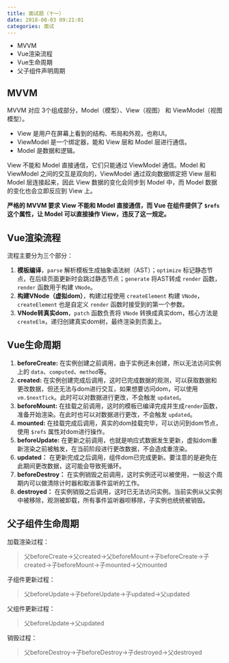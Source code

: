 ```yaml
---
title: 面试题（十一）
date: 2018-08-03 09:21:01
categories: 面试
---
```


* MVVM
* Vue渲染流程
* Vue生命周期
* 父子组件声明周期

## MVVM

MVVM 对应 3个组成部分，Model（模型）、View（视图） 和 ViewModel（视图模型）。

- View 是用户在屏幕上看到的结构、布局和外观，也称UI。
- ViewModel 是一个绑定器，能和 View 层和 Model 层进行通信。
- Model 是数据和逻辑。

View 不能和 Model 直接通信，它们只能通过 ViewModel 通信。Model 和 ViewModel 之间的交互是双向的，ViewModel 通过双向数据绑定把 View 层和 Model 层连接起来，因此 View 数据的变化会同步到 Model 中，而 Model 数据的变化也会立即反应到 View 上。

**严格的 MVVM 要求 View 不能和 Model 直接通信，而 Vue 在组件提供了 `$refs` 这个属性，让 Model 可以直接操作 View，违反了这一规定。**

## Vue渲染流程

流程主要分为三个部分：

1. **模板编译**，`parse` 解析模板生成抽象语法树（AST）；`optimize` 标记静态节点，在后续页面更新时会跳过静态节点；`generate` 将AST转成 `render` 函数，`render` 函数用于构建 `VNode`。
2. **构建VNode（虚拟dom）**，构建过程使用 `createElement` 构建 `VNode`，`createElement` 也是自定义 `render` 函数时接受到的第一个参数。
3. **VNode转真实dom**，`patch` 函数负责将 `VNode` 转换成真实dom，核心方法是`createElm`，递归创建真实dom树，最终渲染到页面上。

## Vue生命周期

1. **beforeCreate:** 在实例创建之前调用，由于实例还未创建，所以无法访问实例上的 `data`、`computed`、`method`等。
2. **created:** 在实例创建完成后调用，这时已完成数据的观测，可以获取数据和更改数据，但还无法与dom进行交互，如果想要访问dom，可以使用 `vm.$nextTick`。此时可以对数据进行更改，不会触发 `updated`。
3. **beforeMount:** 在挂载之前调用，这时的模板已编译完成并生成`render`函数，准备开始渲染。在此时也可以对数据进行更改，不会触发 `updated`。
4. **mounted:** 在挂载完成后调用，真实的dom挂载完毕，可以访问到dom节点，使用 `$refs` 属性对dom进行操作。
5. **beforeUpdate:** 在更新之前调用，也就是响应式数据发生更新，虚拟dom重新渲染之前被触发，在当前阶段进行更改数据，不会造成重渲染。
6. **updated：** 在更新完成之后调用，组件dom已完成更新。要注意的是避免在此期间更改数据，这可能会导致死循环。
7. **beforeDestroy：** 在实例销毁之前调用，这时实例还可以被使用，一般这个周期内可以做清除计时器和取消事件监听的工作。
8. **destroyed：** 在实例销毁之后调用，这时已无法访问实例。当前实例从父实例中被移除，观测被卸载，所有事件监听器呗移除，子实例也统统被销毁。

## 父子组件生命周期

加载渲染过程：

> 父beforeCreate->父created->父beforeMount->子beforeCreate->子created->子beforeMount->子mounted->父mounted

子组件更新过程：

> 父beforeUpdate->子beforeUpdate->子updated->父updated

父组件更新过程：

> 父beforeUpdate->父updated

销毁过程：

> 父beforeDestroy->子beforeDestroy->子destroyed->父destroyed